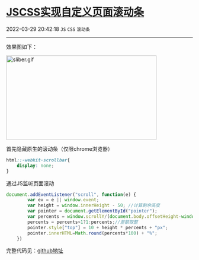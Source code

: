 # [JSCSS实现自定义页面滚动条](https://blog.csdn.net/woaidouya123/article/details/103484605)
2022-03-29 20:42:18 `JS` `CSS` `滚动条`

---
<p>效果图如下：</p> 
<p><img alt="sliber.gif" class="has" height="227" src="https://img-blog.csdnimg.cn/20191210225629683.gif" width="406"></p> 
<p>首先隐藏原生的滚动条（仅限chrome浏览器）</p> 

```css
html::-webkit-scrollbar{
    display: none;
}
``` 
<p>通过JS监听页面滚动</p> 

```javascript
document.addEventListener("scroll", function(e) {
        var ev = e || window.event;
        var height = window.innerHeight - 50; //计算剩余高度
        var pointer = document.getElementById("pointer");
        var percents = window.scrollY/(document.body.offsetHeight-window.innerHeight);// 计算滑动百分比
        percents = percents>1?1:percents;//差额取整
        pointer.style["top"] = 10 + height * percents + "px";
        pointer.innerHTML=Math.round(percents*100) + "%";
    })
``` 
<p>完整代码见：<a href="https://github.com/woaidouya123/cssLib/blob/master/src/cssDemo/slideBar.html">github地址</a></p>
